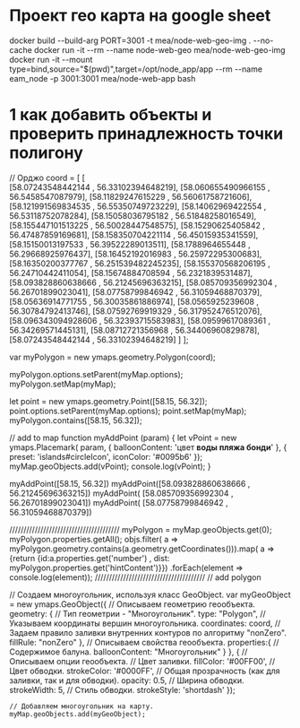 # Проект гео карта на google sheet
docker build --build-arg PORT=3001  -t mea/node-web-geo-img . --no-cache
docker run -it --rm --name node-web-geo  mea/node-web-geo-img
docker run -it --mount type=bind,source="$(pwd)",target=/opt/node_app/app --rm --name eam_node  -p 3001:3001   mea/node-web-app bash

# 1 как добавить объекты и проверить  принадлежность точки полигону
// Орджо
coord = [
        [                
                    [58.07243548442144 , 56.33102394648219],
                    [58.060655490966155 , 56.5458547087979],
                    [58.11829247615229 , 56.56061758721606],
                    [58.121991569834535 , 56.55350749723229],
                    [58.14062969422554 , 56.53118752078284],
                    [58.15058036795182 , 56.51848258016549],
                    [58.155447101513225 , 56.50028447548575],
                    [58.15290625405842 , 56.47487859169681],
                    [58.158350704221114 , 56.45015935341559],
                    [58.15150013197533 , 56.39522289013511],
                    [58.1788964655448 , 56.29668925976437],
                    [58.16452192016983 , 56.25972295300683],
                    [58.16350200377767 , 56.251539482245235],
                    [58.155370568206195 , 56.24710442411054],
                    [58.15674884708594 , 56.2321839531487],
                    [58.093828860638666 , 56.21245696363215],
                    [58.085709356992304 , 56.26701899023041],
                    [58.07758799846942 , 56.31059468870379],
                    [58.05636914771755 , 56.30035861886974],
                    [58.0565925239608 , 56.30784792413746],
                    [58.07592769919329 , 56.317952476512076],
                    [58.096343094928606 , 56.32393715583983],
                    [58.09599617089361 , 56.34269571445131],
                    [58.08712721356968 , 56.34406960829878],
                    [58.07243548442144 , 56.33102394648219]
            ]
        ];

var myPolygon = new ymaps.geometry.Polygon(coord);

myPolygon.options.setParent(myMap.options);
myPolygon.setMap(myMap);

let point = new ymaps.geometry.Point([58.15, 56.32]);
point.options.setParent(myMap.options);
point.setMap(myMap);
myPolygon.contains([58.15, 56.32]);

// add to map
function myAddPoint (param) {
let vPoint = new ymaps.Placemark( param, {
            balloonContent: 'цвет <strong>воды пляжа бонди</strong>'
        }, {
            preset: 'islands#circleIcon',
            iconColor: '#0095b6'
        });
    myMap.geoObjects.add(vPoint);
    console.log(vPoint);
}

myAddPoint([58.15, 56.32])
myAddPoint([58.093828860638666 , 56.21245696363215])
myAddPoint(         [58.085709356992304 , 56.26701899023041])
myAddPoint(         [58.07758799846942 , 56.31059468870379])

///////////////////////////////////////
myPolygon = myMap.geoObjects.get(0);
myPolygon.properties.getAll();
objs.filter( a => myPolygon.geometry.contains(a.geometry.getCoordinates())).map( a => 
    {return {id:a.properties.get('number') , dist: myPolygon.properties.get('hintContent')}})
.forEach(element => console.log(element));
///////////////////////////////////////
// add polygon

// Создаем многоугольник, используя класс GeoObject.
    var myGeoObject = new ymaps.GeoObject({
        // Описываем геометрию геообъекта.
        geometry: {
            // Тип геометрии - "Многоугольник".
            type: "Polygon",
            // Указываем координаты вершин многоугольника.
            coordinates: coord,
            // Задаем правило заливки внутренних контуров по алгоритму "nonZero".
            fillRule: "nonZero"
        },
        // Описываем свойства геообъекта.
        properties:{
            // Содержимое балуна.
            balloonContent: "Многоугольник"
        }
    }, {
        // Описываем опции геообъекта.
        // Цвет заливки.
        fillColor: '#00FF00',
        // Цвет обводки.
        strokeColor: '#0000FF',
        // Общая прозрачность (как для заливки, так и для обводки).
        opacity: 0.5,
        // Ширина обводки.
        strokeWidth: 5,
        // Стиль обводки.
        strokeStyle: 'shortdash'
    });

    // Добавляем многоугольник на карту.
    myMap.geoObjects.add(myGeoObject);

